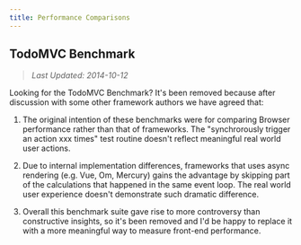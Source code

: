 ```yaml
---
title: Performance Comparisons
---
```

## TodoMVC Benchmark

> *Last Updated: 2014-10-12*

Looking for the TodoMVC Benchmark? It's been removed because after discussion with some other framework authors we have agreed that:

1. The original intention of these benchmarks were for comparing Browser performance rather than that of frameworks. The "synchrorously trigger an action xxx times" test routine doesn't reflect meaningful real world user actions.

2. Due to internal implementation differences, frameworks that uses async rendering (e.g. Vue, Om, Mercury) gains the advantage by skipping part of the calculations that happened in the same event loop. The real world user experience doesn't demonstrate such dramatic difference.

3. Overall this benchmark suite gave rise to more controversy than constructive insights, so it's been removed and I'd be happy to replace it with a more meaningful way to measure front-end performance.